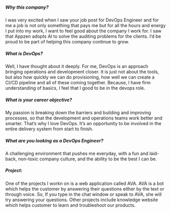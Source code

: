 ##### Why this company?
  I was very excited when I saw your job post for DevOps Engineer and for me a job is not only something that pays me
  but for all the hours and energy I put into my work, I want to feel good about the company I work for. 
  I saw that Appzen adopts AI to solve the auditing problems for the clients.
  I’d be proud to be part of helping this company continue to grow.

##### What is DevOps?
  Well, I have thought about it deeply. For me, DevOps is an approach bringing operations and development closer.
  It is just not about the tools, but also how quickly we can do provisioning, how well we can create a CI/CD pipeline and all of these coming together.
  Because, I have firm understanding of basics, I feel that I good to be in the devops role.

##### What is your career objective?
  My passion is breaking down the barriers and building and improving processes, so that the development and operations teams work better and smarter.
  That’s why I love DevOps. It’s an opportunity to be involved in the entire delivery system from start to finish.
  
##### What are you looking as a DevOps Engineer?
  A challenging environment that pushes me everyday, with a fun and laid-back, non-toxic company culture, and the ability to be the best I can be.

##### Project:
  One of the projects I workn on is a web application called AVA. AVA is a bot which helps the customer by answering their questions either by the text or through voice.
  So, If you type in the chat window or speak to AVA, she will try answering your questions.
  Other projects include knowledge website which helps customer to learn and troubleshoot our products.
